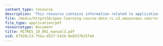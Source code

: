 ```yaml
---
content_type: resource
description: 'This resource contains information related to applications of the derivative. '
file: /media/https%3A/open-learning-course-data-rc.s3.amazonaws.com/res-18-001-calculus-online-textbook-spring-2005/67920c1375ead527542d8e8337b25fe6_MITRES_18_001_manual3.pdf
file_type: application/pdf
resourcetype: Document
title: MITRES_18_001_manual3.pdf
uid: 67920c13-75ea-d527-542d-8e8337b25fe6
---
```

